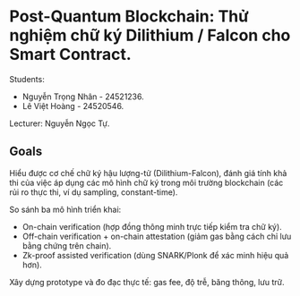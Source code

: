 # Post-Quantum Blockchain: Thử nghiệm chữ ký Dilithium / Falcon cho Smart Contract.
Students:
  - Nguyễn Trọng Nhân - 24521236. 
  - Lê Việt Hoàng - 24520546.

Lecturer: Nguyễn Ngọc Tự.
## Goals
Hiểu được cơ chế chữ ký hậu lượng-tử (Dilithium-Falcon), đánh giá tính khả thi của việc áp dụng các mô hình chữ ký trong môi trường blockchain (các rủi ro thực thi, ví dụ sampling, constant-time).

So sánh ba mô hình triển khai:
  - On-chain verification (hợp đồng thông minh trực tiếp kiểm tra chữ ký).
  - Off-chain verification + on-chain attestation (giảm gas bằng cách chỉ lưu bằng chứng trên chain).
  - Zk-proof assisted verification (dùng SNARK/Plonk để xác minh hiệu quả hơn).

Xây dựng prototype và đo đạc thực tế: gas fee, độ trễ, băng thông, lưu trữ.

